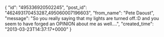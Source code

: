  {
   "id": "495336920502245",
   "post_id": "462493170453287_495060007196603",
   "from_name": "Pete Daoust",
   "message": "So you really saying that my lights are turned off.:D and you seem to have forged an OPINION about me as well....",
   "created_time": "2013-03-23T14:37:17+0000"
 }
